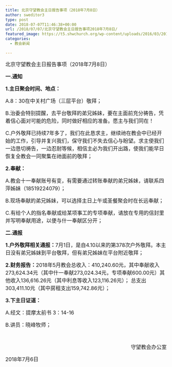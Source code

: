 ```yaml
---
title: 北京守望教会主日报告事项（2018年7月8日）
author: sweditor3
type: post
date: 2018-07-07T11:46:38+00:00
url: /2018/07/07/北京守望教会主日报告事项2018年7月8日/
featured_image: https://t5.shwchurch.org/wp-content/uploads/2016/03/20160327-400x288.jpg
categories:
  - 教会新闻

---
```

<span style="font-size: 12pt;">北京守望教会主日报告事项（2018年7月8日）</span>

<!--more-->

**<span style="font-size: 12pt;">一.通知</span>**

**<span style="font-size: 12pt;">1.主日聚会时间、地点：</span>**

<span style="font-size: 12pt;">A.8：30在中关村广场（三层平台）敬拜；</span>

<span style="font-size: 12pt;">B.治委会特别提醒，去平台敬拜的弟兄姊妹，要在主面前充分祷告，凭着信心面对可能的危险，同时做好相应的准备。愿主与我们同在！</span>

<span style="font-size: 12pt;">C.户外敬拜已持续7年多了，我们在此恳求主，继续祂在教会中已经开始的工作，引导并复兴我们，保守我们不失去信心与盼望。求主使我们一边恳切祷告，一边忍耐等候，相信主必为我们开出路，使我们能早日恢复全教会一同聚集在祂面前的敬拜；</span>

**<span style="font-size: 12pt;">2.奉献：</span>**

<span style="font-size: 12pt;">A.教会十一奉献账号有变，有需要通过转账奉献的弟兄姊妹，请联系四萍姊妹（18519224079）；</span>

<span style="font-size: 12pt;">B.现场奉献的弟兄姊妹，可以选择主日上午或圣餐聚会时在长远奉献；</span>

<span style="font-size: 12pt;">C.有给个人的指名奉献或给某项事工的专项奉献，请放在专用的信封里并写明奉献用途，以便与什一奉献区分开；</span>

**<span style="font-size: 12pt;">二.通报</span>**

<span style="font-size: 12pt;"><strong>1.户外敬拜相关通报：</strong>7月1日，是自4.10以来的第378次户外敬拜。本主日没有弟兄姊妹到平台敬拜，但有弟兄姊妹在平台附近敬拜；</span>

<span style="font-size: 12pt;"><strong>2.财务报告：</strong>2018年5月教会总收入：410,240.60元，其中奉献收入273,624.34元（其中什一奉献273,024.34元，专项奉献600.00元）其他收入136,616.26元（其中利息等收入123,116.26元）； 总支出303,411.10元（其中房租支出159,742.86元）；</span>

**<span style="font-size: 12pt;">3.下主日证道：</span>**

<span style="font-size: 12pt;">A.经文：提摩太前书 3：14-16</span>

<span style="font-size: 12pt;">B.讲员：晓峰牧师；</span>

&nbsp;

<p style="text-align: right;">
  <span style="font-size: 12pt;">守望教会办公室</span>
</p>

<span style="font-size: 12pt;">2018年7月6日</span>